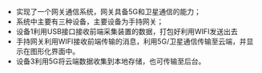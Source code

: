 * 实现了一个网关通信系统，网关具备5G和卫星通信的能力；
* 系统中主要有三种设备，主要设备为手持网关；
* 设备1利用USB接口接收前端采集装置的数据，打包好利用WIFI发送出去
* 手持网关利用WIFI接收前端传输的消息，利用5G/卫星通信传输至云端，并显示在图形化界面中。
* 设备3利用5G将云端数据收集到本地存储，也可传输至后台。
